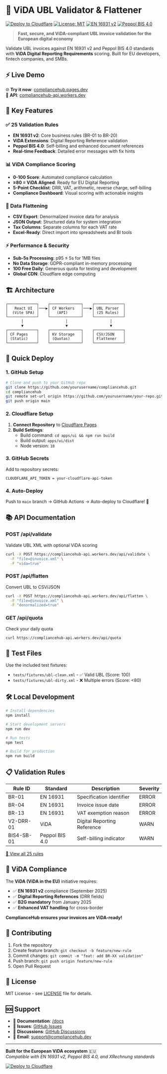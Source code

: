 # 🚀 ViDA UBL Validator & Flattener

[![Deploy to Cloudflare](https://deploy.workers.cloudflare.com/button)](https://github.com/yourusername/compliancehub)
[![License: MIT](https://img.shields.io/badge/License-MIT-yellow.svg)](LICENSE)
[![EN 16931 v2](https://img.shields.io/badge/EN%2016931-v2-blue.svg)](https://ec.europa.eu/digital-building-blocks/wikis/display/CEFDIGITAL/EN+16931+European+Standard)
[![Peppol BIS 4.0](https://img.shields.io/badge/Peppol%20BIS-4.0-green.svg)](https://docs.peppol.eu/)

> **Fast, secure, and ViDA-compliant UBL invoice validation for the European digital economy**

Validate UBL invoices against EN 16931 v2 and Peppol BIS 4.0 standards with **ViDA Digital Reporting Requirements** scoring. Built for EU developers, fintech companies, and SMBs.

## ⚡ Live Demo

🌐 **Try it now**: [compliancehub.pages.dev](https://compliancehub.pages.dev)  
🔗 **API**: [compliancehub-api.workers.dev](https://compliancehub-api.workers.dev/health)

## 🎯 Key Features

### ✅ **25 Validation Rules**
- **EN 16931 v2**: Core business rules (BR-01 to BR-20)
- **ViDA Extensions**: Digital Reporting Reference validation
- **Peppol BIS 4.0**: Self-billing and enhanced document references
- **Real-time Feedback**: Detailed error messages with fix hints

### 📊 **ViDA Compliance Scoring**
- **0-100 Score**: Automated compliance calculation
- **≥80 = ViDA Aligned**: Ready for EU Digital Reporting
- **5-Point Checklist**: DRR, VAT, arithmetic, reverse charge, self-billing
- **Compliance Dashboard**: Visual scoring with actionable insights

### 🔄 **Data Flattening**
- **CSV Export**: Denormalized invoice data for analysis
- **JSON Output**: Structured data for system integration
- **Tax Columns**: Separate columns for each VAT rate
- **Excel-Ready**: Direct import into spreadsheets and BI tools

### ⚡ **Performance & Security**
- **Sub-5s Processing**: p95 ≤ 5s for 1MB files
- **No Data Storage**: GDPR-compliant in-memory processing
- **100 Free Daily**: Generous quota for testing and development
- **Global CDN**: Cloudflare edge computing

## 🏗️ Architecture

```
┌─────────────┐    ┌──────────────┐    ┌─────────────┐
│   React UI  │───▶│ CF Workers   │───▶│ UBL Parser  │
│  (Vite SPA) │    │   (API)      │    │ (25 Rules)  │
└─────────────┘    └──────────────┘    └─────────────┘
       │                   │                   │
       ▼                   ▼                   ▼
┌─────────────┐    ┌──────────────┐    ┌─────────────┐
│ CF Pages    │    │ KV Storage   │    │ CSV/JSON    │
│ (Static)    │    │ (Quotas)     │    │ Flattener   │
└─────────────┘    └──────────────┘    └─────────────┘
```

## 🚀 Quick Deploy

### 1. **GitHub Setup**
```bash
# Clone and push to your GitHub repo
git clone https://github.com/yourusername/compliancehub.git
cd compliancehub
git remote set-url origin https://github.com/yourusername/your-repo.git
git push origin main
```

### 2. **Cloudflare Setup**
1. **Connect Repository** to [Cloudflare Pages](https://pages.cloudflare.com)
2. **Build Settings**:
   - Build command: `cd apps/ui && npm run build`
   - Build output: `apps/ui/dist`
   - Node version: `18`

### 3. **GitHub Secrets**
Add to repository secrets:
```
CLOUDFLARE_API_TOKEN = your-cloudflare-api-token
```

### 4. **Auto-Deploy**
Push to `main` branch → GitHub Actions → Auto-deploy to Cloudflare! 🎉

## 📚 API Documentation

### **POST /api/validate**
Validate UBL XML with optional ViDA scoring
```bash
curl -X POST https://compliancehub-api.workers.dev/api/validate \
  -F "file=@invoice.xml" \
  -F "vida=true"
```

### **POST /api/flatten**  
Convert UBL to CSV/JSON
```bash
curl -X POST https://compliancehub-api.workers.dev/api/flatten \
  -F "file=@invoice.xml" \
  -F "denormalized=true"
```

### **GET /api/quota**
Check your daily quota
```bash
curl https://compliancehub-api.workers.dev/api/quota
```

## 🧪 Test Files

Use the included test fixtures:
- `tests/fixtures/ubl-clean.xml` - ✅ Valid UBL (Score: 100)
- `tests/fixtures/ubl-dirty.xml` - ❌ Multiple errors (Score: <80)

## 🛠️ Local Development

```bash
# Install dependencies
npm install

# Start development servers
npm run dev

# Run tests
npm test

# Build for production
npm run build
```

## 📋 Validation Rules

| Rule ID | Standard | Description | Severity |
|---------|----------|-------------|----------|
| BR-01 | EN 16931 | Specification identifier | ERROR |
| BR-04 | EN 16931 | Invoice issue date | ERROR |
| BR-13 | EN 16931 | VAT exemption reason | ERROR |
| V2-DRR-01 | ViDA | Digital Reporting Reference | WARN |
| BIS4-SB-01 | Peppol BIS 4.0 | Self-billing indicator | WARN |

[📖 View all 25 rules](docs/validation-rules.md)

## 🎯 ViDA Compliance

The **ViDA (ViDA in the EU)** initiative requires:
- ✅ **EN 16931 v2** compliance (September 2025)
- ✅ **Digital Reporting References** (DRR fields)
- ✅ **B2G mandatory** from January 2025
- ✅ **Enhanced VAT handling** for cross-border

**ComplianceHub ensures your invoices are ViDA-ready!**

## 🤝 Contributing

1. Fork the repository
2. Create feature branch: `git checkout -b feature/new-rule`
3. Commit changes: `git commit -m "feat: add BR-XX validation"`
4. Push branch: `git push origin feature/new-rule`
5. Open Pull Request

## 📄 License

MIT License - see [LICENSE](LICENSE) file for details.

## 🆘 Support

- 📖 **Documentation**: [/docs](docs/)
- 🐛 **Issues**: [GitHub Issues](https://github.com/yourusername/compliancehub/issues)
- 💬 **Discussions**: [GitHub Discussions](https://github.com/yourusername/compliancehub/discussions)
- 📧 **Email**: support@compliancehub.dev

---

**Built for the European ViDA ecosystem** 🇪🇺  
*Compatible with EN 16931 v2, Peppol BIS 4.0, and XRechnung standards*

[![Deploy to Cloudflare](https://deploy.workers.cloudflare.com/button)](https://github.com/yourusername/compliancehub)